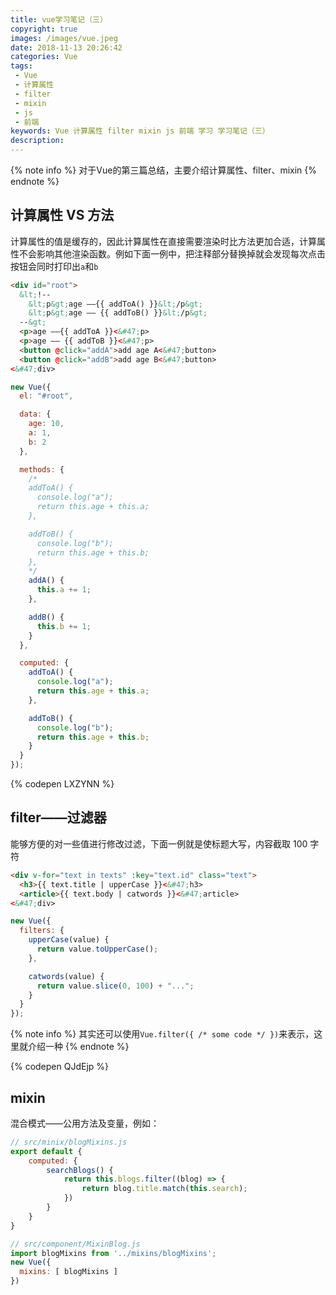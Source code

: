 ```yaml
---
title: vue学习笔记（三）
copyright: true
images: /images/vue.jpeg
date: 2018-11-13 20:26:42
categories: Vue
tags:
 - Vue
 - 计算属性
 - filter
 - mixin
 - js
 - 前端
keywords: Vue 计算属性 filter mixin js 前端 学习 学习笔记（三）
description:
---
```



{% note info %}
对于Vue的第三篇总结，主要介绍计算属性、filter、mixin
{% endnote %}
<!-- more -->

## 计算属性 VS 方法

计算属性的值是缓存的，因此计算属性在直接需要渲染时比方法更加合适，计算属性不会影响其他渲染函数。例如下面一例中，把注释部分替换掉就会发现每次点击按钮会同时打印出`a`和`b`

```html html
<div id="root">
  &lt;!--
    &lt;p&gt;age ——{{ addToA() }}&lt;/p&gt;
    &lt;p&gt;age —— {{ addToB() }}&lt;/p&gt;
  --&gt;
  <p>age ——{{ addToA }}<&#47;p>
  <p>age —— {{ addToB }}<&#47;p>
  <button @click="addA">add age A<&#47;button>
  <button @click="addB">add age B<&#47;button>
<&#47;div>
```

```js js
new Vue({
  el: "#root",

  data: {
    age: 10,
    a: 1,
    b: 2
  },

  methods: {
    /*
    addToA() {
      console.log("a");
      return this.age + this.a;
    },

    addToB() {
      console.log("b");
      return this.age + this.b;
    },
    */
    addA() {
      this.a += 1;
    },

    addB() {
      this.b += 1;
    }
  },

  computed: {
    addToA() {
      console.log("a");
      return this.age + this.a;
    },

    addToB() {
      console.log("b");
      return this.age + this.b;
    }
  }
});
```

{% codepen LXZYNN %}

## filter——过滤器

能够方便的对一些值进行修改过滤，下面一例就是使标题大写，内容截取 100 字符

```html html
<div v-for="text in texts" :key="text.id" class="text">
  <h3>{{ text.title | upperCase }}<&#47;h3>
  <article>{{ text.body | catwords }}<&#47;article>
<&#47;div>
```

```js js
new Vue({
  filters: {
    upperCase(value) {
      return value.toUpperCase();
    },

    catwords(value) {
      return value.slice(0, 100) + "...";
    }
  }
});
```

{% note info %}
其实还可以使用`Vue.filter({ /* some code */ })`来表示，这里就介绍一种
{% endnote %}

{% codepen QJdEjp %}

## mixin

混合模式——公用方法及变量，例如：

```js js
// src/minix/blogMixins.js
export default {
    computed: {
        searchBlogs() {
            return this.blogs.filter((blog) => {
                return blog.title.match(this.search);
            })
        }
    }
}
```

``` js js
// src/component/MixinBlog.js
import blogMixins from '../mixins/blogMixins';
new Vue({
  mixins: [ blogMixins ]
})
```

